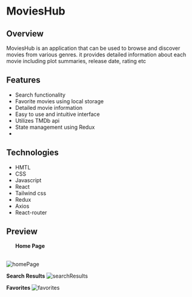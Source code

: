 <h1>
  MoviesHub
</h1>

## Overview

MoviesHub is an application that can be used to browse and discover movies from various genres. it provides detailed information about each movie including plot summaries, release date, rating etc

## Features

<ul>
  <li>Search functionality</li>
  <li>Favorite movies using local storage</li>
  <li>Detailed movie information</li>
  <li>Easy to use and intuitive interface</li>
  <li>Utilizes TMDb api</li>
  <li>State management using Redux<li>
</ul>

## Technologies

<ul>
  <li>HMTL</li>
  <li>CSS</li>
  <li>Javascript</li>
  <li>React</li>
  <li>Tailwind css</li>
  <li>Redux</li>
  <li>Axios</li>
  <li>React-router</li>
</ul>

## Preview

<b><ul>Home Page</ul></b><br>
![homePage](https://github.com/shakir-xcode/movies-app/assets/125987776/819c60dc-a251-4de3-bbf8-2324c6a0cc63)

<b>Search Results</b>
![searchResults](https://github.com/shakir-xcode/movies-app/assets/125987776/49c9eb4f-fe3b-4e4b-bc34-a02ce2a505b9)

<b>Favorites</b> 
![favorites](https://github.com/shakir-xcode/movies-app/assets/125987776/a26d97a2-7ef4-48fb-80c4-1b777ce8136d)

